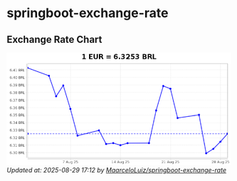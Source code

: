 # springboot-exchange-rate

<!-- EXCHANGE-RATE-START -->
## Exchange Rate Chart

![Exchange Rate Chart](charts/chart.png)*Updated at: 2025-08-29 17:12 by [MaarceloLuiz/springboot-exchange-rate](https://github.com/MaarceloLuiz/springboot-exchange-rate)*


<!-- EXCHANGE-RATE-END -->
